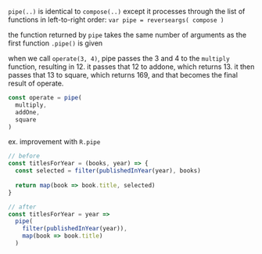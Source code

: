 
`pipe(..)` is identical to `compose(..)` except it processes through the list of functions in left-to-right order:
`var pipe = reverseargs( compose )`

the function returned by `pipe` takes the same number of arguments as the first function `.pipe()` is given

when we call `operate(3, 4)`, pipe passes the 3 and 4 to the `multiply` function, resulting in 12. it passes that 12 to addone, which returns 13. it then passes that 13 to square, which returns 169, and that becomes the final result of operate.
```js
const operate = pipe(
  multiply,
  addOne,
  square
)
```

ex. improvement with `R.pipe`
```js
// before
const titlesForYear = (books, year) => {
  const selected = filter(publishedInYear(year), books)
 
  return map(book => book.title, selected)
}

// after
const titlesForYear = year =>
  pipe(
    filter(publishedInYear(year)),
    map(book => book.title)
  )
```
